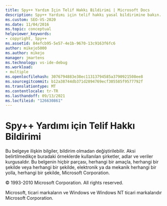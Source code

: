 ```yaml
---
title: Spy++ Yardım Için Telif Hakkı Bildirimi | Microsoft Docs
description: Spy++ Yardımı için telif hakkı yasal bildirimine bakın.
ms.custom: SEO-VS-2020
ms.date: 11/04/2016
ms.topic: conceptual
helpviewer_keywords:
- copyright, Spy++
ms.assetid: 84efcb95-5e57-4e1b-9670-13c9163f6fc6
author: mikejo5000
ms.author: mikejo
manager: jmartens
ms.technology: vs-ide-debug
ms.workload:
- multiple
ms.openlocfilehash: 3076794883e38ec11313794585a3790921508ee8
ms.sourcegitcommit: b12a38744db371d2894769ecf305585f9577792f
ms.translationtype: MT
ms.contentlocale: tr-TR
ms.lasthandoff: 09/13/2021
ms.locfileid: "126630861"
---
```

# <a name="copyright-notice-for-spy-help"></a>Spy++ Yardımı için Telif Hakkı Bildirimi
Bu belgeye ilişkin bilgiler, bildirim olmadan değiştirilebilir. Aksi belirtilmedikçe buradaki örneklerde kullanılan şirketler, adlar ve veriler kurgusaldır. Bu belgenin hiçbir parçası, herhangi bir amaçla, herhangi bir şekilde veya herhangi bir şekilde, elektronik ya da mekanik herhangi bir yolla, herhangi bir şekilde, Microsoft Corporation.

 © 1993-2010 Microsoft Corporation. All rights reserved.

 Microsoft, ticari markaların ve Windows ve Windows NT ticari markalarıdır Microsoft Corporation.